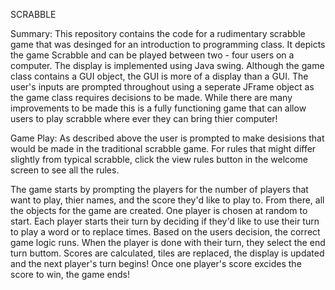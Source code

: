 SCRABBLE

Summary: This repository contains the code for a rudimentary scrabble game that was desinged for an introduction
to programming class. It depicts the game Scrabble and can be played between two - four users on a computer. The
display is implemented using Java swing. Although the game class contains a GUI object, the GUI is more of a display
than a GUI. The user's inputs are prompted throughout using a seperate JFrame object as the game class requires 
decisions to be made. While there are many improvements to be made this is a fully functioning game that can allow 
users to play scrabble where ever they can bring thier computer!

Game Play: As described above the user is prompted to make desisions that would be made in the traditional scrabble game. 
For rules that might differ slightly from typical scrabble, click the view rules button in the welcome screen to see 
all the rules.

The game starts by prompting the players for the number of players that want to play, thier names, and the score they'd like
to play to. From there, all the objects for the game are created. One player is chosen at random to start. Each player starts
their turn by deciding if they'd like to use their turn to play a word or to replace times. Based on the users decision, the
correct game logic runs. When the player is done with their turn, they select the end turn buttom. Scores are calculated, tiles
are replaced, the display is updated and the next player's turn begins! Once one player's score excides the score to win,
the game ends!

